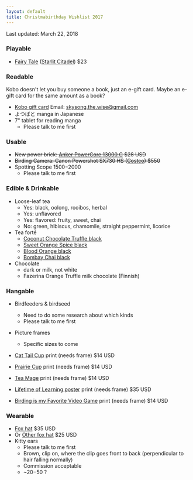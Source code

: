 ```yaml
---
layout: default
title: Christmabirthday Wishlist 2017
---
```


<section markdown='1'>

Last updated: March 22, 2018

### Playable

* [Fairy Tale](https://boardgamegeek.com/boardgame/13823/fairy-tale) ([Starlit Citadel](https://www.starlitcitadel.com/games/fairy-tale.html)) $23

### Readable

Kobo doesn't let you buy someone a book, just an e-gift card.  Maybe an e-gift card for the same amount as a book?

* [Kobo gift card](https://www.kobo.com/ca/en/p/giftcards) Email: skysong.the.wise@gmail.com
* よつばと manga in Japanese
* 7" tablet for reading manga
  * Please talk to me first

### Usable

* ~~New power brick: [Anker PowerCore 13000 C](https://www.anker.com/products/variant/-PowerCore-13000-C/A1216011) $28 USD~~
* ~~Birding Camera: Canon Powershot SX730 HS ([Costco](https://www.costco.ca/Canon-Powershot-SX730-HS-20.3-MP-Digital-Camera%2C-Black.product.100362619.html)) $550~~
* Spotting Scope $1500-$2000
  * Please talk to me first

### Edible & Drinkable
* Loose-leaf tea
  * Yes: black, oolong, rooibos, herbal
  * Yes: unflavored
  * Yes: flavored: fruity, sweet, chai
  * No: green, hibiscus, chamomile, straight peppermint, licorice
* Tea forté
  * [Coconut Chocolate Truffle black](https://www.teaforte.com/store/gourmet-tea/coconut-chocolate-truffle/)
  * [Sweet Orange Spice black](https://www.teaforte.com/store/gourmet-tea/sweet-orange-spice/)
  * [Blood Orange black](https://www.teaforte.com/store/gourmet-tea/blood-orange/)
  * [Bombay Chai black](https://www.teaforte.com/store/gourmet-tea/bombay-chai/)
* Chocolate
  * dark or milk, not white
  * Fazerina Orange Truffle milk chocolate (Finnish)

### Hangable

* Birdfeeders & birdseed
  * Need to do some research about which kinds
  * Please talk to me first

* Picture frames
  * Specific sizes to come

* [Cat Tail Cup](https://topatoco.com/collections/red-wombat/products/rw-teamatters?variant=39883594895) print (needs frame) $14 USD
* [Prairie Cup](https://topatoco.com/collections/red-wombat/products/rw-teamatters?variant=39883594575) print (needs frame) $14 USD
* [Tea Mage](https://topatoco.com/collections/red-wombat/products/rw-teamatters?variant=39883594383) print (needs frame) $14 USD

* [Lifetime of Learning poster](https://shopzenpencils.com/collections/posters/products/learning) print (needs frame) $35 USD
* [Birding is my Favorite Video Game](https://topatoco.com/collections/romo/products/romo-videogame) print (needs frame) $14 USD

### Wearable

* [Fox hat](http://canadacosplay.com/aviatorfoxhat.php) $35 USD
* Or [Other fox hat](http://canadacosplay.com/fox_hat.php) $25 USD
* Kitty ears
  * Please talk to me first
  * Brown, clip on, where the clip goes front to back (perpendicular to hair falling normally)
  * Commission acceptable
  * ~$20-$50 ?

</section>